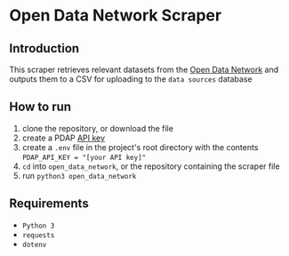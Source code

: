 # Open Data Network Scraper

## Introduction

This scraper retrieves relevant datasets from the [Open Data Network](https://www.opendatanetwork.com/) and outputs them to a CSV for uploading to the `data sources` database

## How to run

1. clone the repository, or download the file
2. create a PDAP [API key](https://docs.pdap.io/api/introduction)
3. create a `.env` file in the project's root directory with the contents `PDAP_API_KEY = "[your API key]"`
4. `cd` into `open_data_network`, or the repository containing the scraper file
5. run `python3 open_data_network`

## Requirements

- `Python 3`
- `requests`
- `dotenv`
